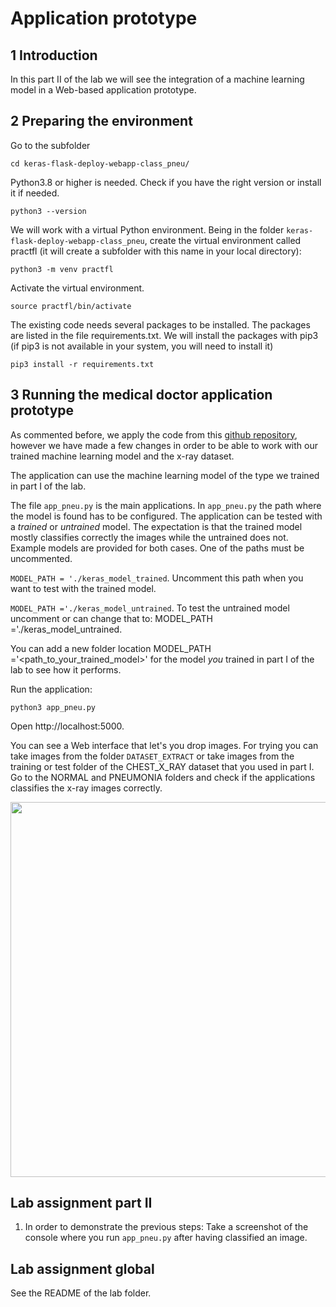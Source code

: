 # Application prototype

## 1 Introduction

In this part II of the lab we will see the integration of a machine learning model in a Web-based application prototype. 

## 2 Preparing the environment

Go to the subfolder 

    cd keras-flask-deploy-webapp-class_pneu/

Python3.8 or higher is needed. Check if you have the right version or install it if needed.

    python3 --version

We will work with a virtual Python environment. Being in the folder `keras-flask-deploy-webapp-class_pneu`, create the virtual environment called practfl (it will create a subfolder with this name in your local directory):

    python3 -m venv practfl 

Activate the virtual environment. 

    source practfl/bin/activate

The existing code needs several packages to be installed. The packages are listed in the file requirements.txt. We will install the packages with pip3 (if pip3 is not available in your system, you will need to install it)

    pip3 install -r requirements.txt


## 3 Running the medical doctor application prototype

As commented before, we apply the code from this [github repository](https://github.com/imfing/keras-flask-deploy-webapp), however we have made a few changes in order to be able to work with our trained machine learning model and the x-ray dataset. 

The application can use the machine learning model of the type we trained in part I of the lab.

The file `app_pneu.py` is the main applications. In `app_pneu.py` the path where the model is found has to be configured. The application can be tested with a _trained_ or _untrained_ model. The expectation is that the trained model mostly classifies correctly the images while the untrained does not. Example models are provided for both cases. One of the paths must be uncommented.

`MODEL_PATH = './keras_model_trained`. Uncomment this path when you want to test with the trained model. 

`MODEL_PATH ='./keras_model_untrained`. To test the untrained model uncomment or can change that to: MODEL_PATH ='./keras_model_untrained.

You can add a new folder location MODEL_PATH ='<path_to_your_trained_model>' for the model _you_ trained in part I of the lab to see how it performs.

Run the application:

    python3 app_pneu.py

Open http://localhost:5000.  

You can see a Web interface that let's you drop images. For trying you can take images from the folder `DATASET_EXTRACT` or take images from the training or test folder of the CHEST_X_RAY dataset that you used in part I. Go to the NORMAL and PNEUMONIA folders and check if the applications classifies the x-ray images correctly. 

<!--!![classification](/uploads/80ce379ffbdd25883c5c7342c798974f/classification.png)-->

<p align="center">
<img src="/uploads/80ce379ffbdd25883c5c7342c798974f/classification.png" width="600">
</p>


## Lab assignment part II 

1. In order to demonstrate the previous steps:
Take a screenshot of the console where you run `app_pneu.py` after having classified an image.


## Lab assignment global
See the README of the lab folder.
